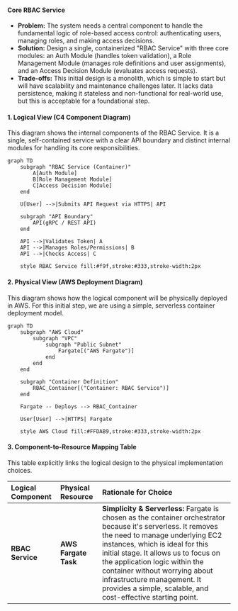 #### Core RBAC Service

*   **Problem:** The system needs a central component to handle the fundamental logic of role-based access control: authenticating users, managing roles, and making access decisions.
*   **Solution:** Design a single, containerized "RBAC Service" with three core modules: an Auth Module (handles token validation), a Role Management Module (manages role definitions and user assignments), and an Access Decision Module (evaluates access requests).
*   **Trade-offs:** This initial design is a monolith, which is simple to start but will have scalability and maintenance challenges later. It lacks data persistence, making it stateless and non-functional for real-world use, but this is acceptable for a foundational step.

#### 1. Logical View (C4 Component Diagram)

This diagram shows the internal components of the RBAC Service. It is a single, self-contained service with a clear API boundary and distinct internal modules for handling its core responsibilities.

```mermaid
graph TD
    subgraph "RBAC Service (Container)"
        A[Auth Module]
        B[Role Management Module]
        C[Access Decision Module]
    end

    U[User] -->|Submits API Request via HTTPS| API
    
    subgraph "API Boundary"
        API(gRPC / REST API)
    end

    API -->|Validates Token| A
    API -->|Manages Roles/Permissions| B
    API -->|Checks Access| C

    style RBAC Service fill:#f9f,stroke:#333,stroke-width:2px
```

#### 2. Physical View (AWS Deployment Diagram)

This diagram shows how the logical component will be physically deployed in AWS. For this initial step, we are using a simple, serverless container deployment model.

```mermaid
graph TD
    subgraph "AWS Cloud"
        subgraph "VPC"
            subgraph "Public Subnet"
                Fargate[("AWS Fargate")]
            end
        end
    end

    subgraph "Container Definition"
        RBAC_Container[("Container: RBAC Service")]
    end

    Fargate -- Deploys --> RBAC_Container

    User[User] -->|HTTPS| Fargate

    style AWS Cloud fill:#FFDAB9,stroke:#333,stroke-width:2px
```

#### 3. Component-to-Resource Mapping Table

This table explicitly links the logical design to the physical implementation choices.

| Logical Component | Physical Resource | Rationale for Choice |
| :--- | :--- | :--- |
| **RBAC Service** | **AWS Fargate Task** | **Simplicity & Serverless:** Fargate is chosen as the container orchestrator because it's serverless. It removes the need to manage underlying EC2 instances, which is ideal for this initial stage. It allows us to focus on the application logic within the container without worrying about infrastructure management. It provides a simple, scalable, and cost-effective starting point. |
